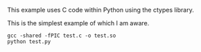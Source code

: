 This example uses C code within Python using the ctypes library. 

This is the simplest example of which I am aware.

    gcc -shared -fPIC test.c -o test.so
    python test.py
